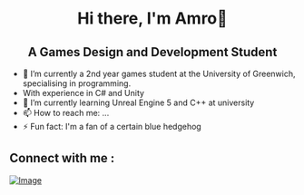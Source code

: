 ### 
<h1 align="center"> Hi there, I'm Amro👋</h1>

  <h2 align="center"> A Games Design and Development Student </h2>

- 🔭 I’m currently a 2nd year games student at the University of Greenwich, specialising in programming.
-  With experience in C# and Unity
- 🌱 I’m currently learning Unreal Engine 5 and C++ at university
- 📫 How to reach me: ...
- ⚡ Fun fact: I'm a fan of a certain blue hedgehog
  <br>
##
<!-- Contact Stuff -->
## Connect with me  :
[![Image](https://github.com/Amro256/Amro256/assets/141826443/2b8db1d4-cdf6-407f-866b-bc13634177dc)](www.linkedin.com/in/amro-el-sheikh)



<!-- <h3 align = "left" > Connect with me: </h3> -->




